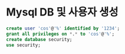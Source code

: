 # Mysql DB 및 사용자 생성
```sql
create user 'cos'@'%' identified by '1234';
grant all privileges on *.* to 'cos'@'%';
create database security;
use security;
```
